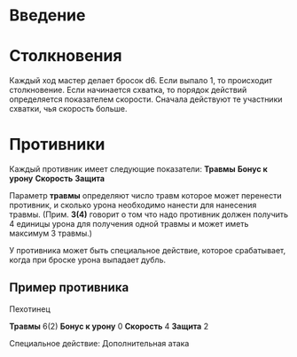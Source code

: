 # Введение

# Столкновения

Каждый ход мастер делает бросок d6. Если выпало 1, то происходит столкновение.
Если начинается схватка, то порядок действий определяется показателем скорости. Сначала действуют те участники схватки, чья скорость больше.

# Противники

Каждый противник имеет следующие показатели:
**Травмы** 
**Бонус к урону** 
**Скорость** 
**Защита** 

Параметр **травмы** определяют число травм которое может перенести противник, и сколько урона необходимо нанести для нанесения травмы.
(Прим. **3(4)** говорит о том что надо противник должен получить 4 единицы урона для получения одной травмы и может иметь максимум 3 травмы.)

У противника может быть специальное действие, которое срабатывает, когда при броске урона выпадает дубль.

## Пример противника

Пехотинец

**Травмы** 6(2)
**Бонус к урону** 0
**Скорость** 4
**Защита** 2

Специальное действие: 
Дополнительная атака
